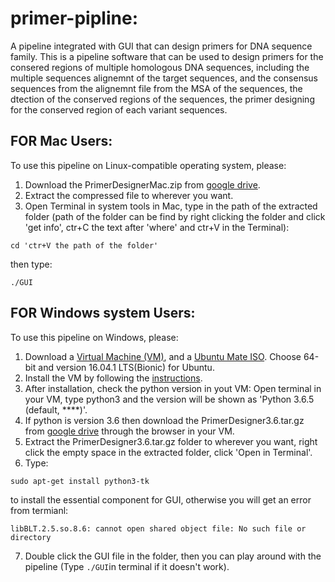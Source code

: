 # primer-pipline:
A pipeline integrated with GUI that can design primers for DNA sequence family.
This is a pipeline software that can be used to design primers for the consered regions of multiple homologous DNA sequences, including the multiple sequences alignemnt of the target sequences, and the consensus sequences from the alignemnt file from the MSA of the sequences, the dtection of the conserved regions of the sequences, the primer designing for the conserved region of each variant sequences. 

## FOR Mac Users:
  To use this pipeline on Linux-compatible operating system, please:
1. Download the PrimerDesignerMac.zip from [google drive](https://drive.google.com/open?id=1iLWG3HqKWw6R-72_jiFRKtr71zK6Lna7). 
2. Extract the compressed file to wherever you want.
3. Open Terminal in system tools in Mac, type in the path of the extracted folder (path of the folder can be find by right clicking the folder and click 'get info', ctr+C the text after 'where' and ctr+V in the Terminal):
```
cd 'ctr+V the path of the folder'
```
then type:

```
./GUI
```

## FOR Windows system Users:
To use this pipeline on Windows, please:
1. Download a [Virtual Machine (VM)](https://www.virtualbox.org/), and a [Ubuntu Mate ISO](https://ubuntu-mate.org/download/). Choose 64-bit and version 16.04.1 LTS(Bionic) for Ubuntu.
2. Install the VM by following the [instructions](http://www.psychocats.net/ubuntu/virtualbox).
3. After installation, check the python version in yout VM: Open terminal in your VM, type python3 and the version will be shown as 'Python 3.6.5 (default, ****)'.
4. If python is version 3.6 then download the PrimerDesigner3.6.tar.gz from [google drive](https://drive.google.com/open?id=1f0g-wwnHCvSCp0VTWdnkGOxjThJ_h6BX) through the browser in your VM.
5. Extract the PrimerDesigner3.6.tar.gz folder to wherever you want, right click the empty space in the extracted folder, click 'Open in Terminal'.
6. Type: 
```
sudo apt-get install python3-tk
```
to install the essential component for GUI, otherwise you will get an error from termianl: 
```
libBLT.2.5.so.8.6: cannot open shared object file: No such file or directory
```
7. Double click the GUI file in the folder, then you can play around with the pipeline (Type ``` ./GUI ```in terminal if it doesn't work).
